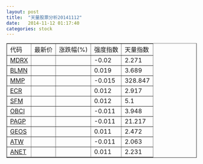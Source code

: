 ```yaml
---
layout: post
title:  "天量股票分析20141112"
date:   2014-11-12 01:17:40
categories: stock
---
```

<script type="text/javascript">
var stockList = []
stockList.push('gb_mdrx');
stockList.push('gb_blmn');
stockList.push('gb_mmp');
stockList.push('gb_ecr');
stockList.push('gb_sfm');
stockList.push('gb_obci');
stockList.push('gb_pagp');
stockList.push('gb_geos');
stockList.push('gb_atw');
stockList.push('gb_anet');
</script>

<table border="1">
 <tr>
  <td>代码</td>
  <td>最新价</td>
  <td>涨跌幅(%)</td>
 <td>强度指数</td>
 <td>天量指数</td>
</tr>
  <tr id="mdrx"><td><a href="http://stock.finance.sina.com.cn/usstock/quotes/MDRX.html" target="_blank">MDRX</a></td><td></td><td></td><td>-0.02</td><td>2.271</td></tr>
  <tr id="blmn"><td><a href="http://stock.finance.sina.com.cn/usstock/quotes/BLMN.html" target="_blank">BLMN</a></td><td></td><td></td><td>0.019</td><td>3.689</td></tr>
  <tr id="mmp"><td><a href="http://stock.finance.sina.com.cn/usstock/quotes/MMP.html" target="_blank">MMP</a></td><td></td><td></td><td>-0.015</td><td>328.847</td></tr>
  <tr id="ecr"><td><a href="http://stock.finance.sina.com.cn/usstock/quotes/ECR.html" target="_blank">ECR</a></td><td></td><td></td><td>0.012</td><td>2.917</td></tr>
  <tr id="sfm"><td><a href="http://stock.finance.sina.com.cn/usstock/quotes/SFM.html" target="_blank">SFM</a></td><td></td><td></td><td>0.012</td><td>5.1</td></tr>
  <tr id="obci"><td><a href="http://stock.finance.sina.com.cn/usstock/quotes/OBCI.html" target="_blank">OBCI</a></td><td></td><td></td><td>-0.011</td><td>3.948</td></tr>
  <tr id="pagp"><td><a href="http://stock.finance.sina.com.cn/usstock/quotes/PAGP.html" target="_blank">PAGP</a></td><td></td><td></td><td>-0.011</td><td>21.217</td></tr>
  <tr id="geos"><td><a href="http://stock.finance.sina.com.cn/usstock/quotes/GEOS.html" target="_blank">GEOS</a></td><td></td><td></td><td>0.011</td><td>2.472</td></tr>
  <tr id="atw"><td><a href="http://stock.finance.sina.com.cn/usstock/quotes/ATW.html" target="_blank">ATW</a></td><td></td><td></td><td>-0.011</td><td>2.063</td></tr>
  <tr id="anet"><td><a href="http://stock.finance.sina.com.cn/usstock/quotes/ANET.html" target="_blank">ANET</a></td><td></td><td></td><td>0.011</td><td>2.231</td></tr>
</table>

